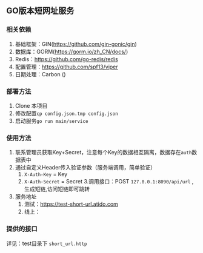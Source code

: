## GO版本短网址服务

### 相关依赖

1. 基础框架：GIN(https://github.com/gin-gonic/gin)
2. 数据库：GORM(https://gorm.io/zh_CN/docs/)
3. Redis：https://github.com/go-redis/redis
4. 配置管理：https://github.com/spf13/viper
5. 日期处理：Carbon ()

### 部署方法

1. Clone 本项目
2. 修改配置`cp config.json.tmp config.json`
3. 启动服务`go run main/service`

### 使用方法

1. 联系管理员获取Key+Secret，注意每个Key的数据相互隔离，数据存在`auth`数据表中
2. 通过自定义Header传入验证参数（服务端调用，简单验证）
    1. `X-Auth-Key` = Key
    2. `X-Auth-Secret` = Secret 3.调用接口：POST `127.0.0.1:8090/api/url` ,生成短链,访问短链即可跳转
3. 服务地址
   1. 测试：https://test-short-url.atido.com
   2. 线上：

### 提供的接口

详见：test目录下 `short_url.http`